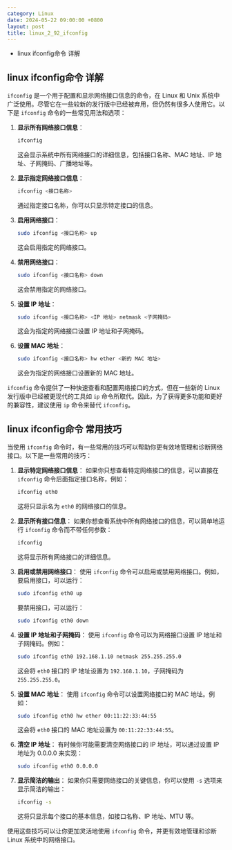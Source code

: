 ```yaml
---
category: Linux
date: 2024-05-22 09:00:00 +0800
layout: post
title: linux_2_92_ifconfig
---
```


+ linux ifconfig命令 详解

## linux ifconfig命令 详解

`ifconfig` 是一个用于配置和显示网络接口信息的命令，在 Linux 和 Unix 系统中广泛使用。尽管它在一些较新的发行版中已经被弃用，但仍然有很多人使用它。以下是 `ifconfig` 命令的一些常见用法和选项：

1. **显示所有网络接口信息**：
   ```bash
   ifconfig
   ```
   这会显示系统中所有网络接口的详细信息，包括接口名称、MAC 地址、IP 地址、子网掩码、广播地址等。

2. **显示指定网络接口信息**：
   ```bash
   ifconfig <接口名称>
   ```
   通过指定接口名称，你可以只显示特定接口的信息。

3. **启用网络接口**：
   ```bash
   sudo ifconfig <接口名称> up
   ```
   这会启用指定的网络接口。

4. **禁用网络接口**：
   ```bash
   sudo ifconfig <接口名称> down
   ```
   这会禁用指定的网络接口。

5. **设置 IP 地址**：
   ```bash
   sudo ifconfig <接口名称> <IP 地址> netmask <子网掩码>
   ```
   这会为指定的网络接口设置 IP 地址和子网掩码。

6. **设置 MAC 地址**：
   ```bash
   sudo ifconfig <接口名称> hw ether <新的 MAC 地址>
   ```
   这会为指定的网络接口设置新的 MAC 地址。

`ifconfig` 命令提供了一种快速查看和配置网络接口的方式，但在一些新的 Linux 发行版中已经被更现代的工具如 `ip` 命令所取代。因此，为了获得更多功能和更好的兼容性，建议使用 `ip` 命令来替代 `ifconfig`。

## linux ifconfig命令 常用技巧

当使用 `ifconfig` 命令时，有一些常用的技巧可以帮助你更有效地管理和诊断网络接口。以下是一些常用的技巧：

1. **显示特定网络接口信息**：
   如果你只想查看特定网络接口的信息，可以直接在 `ifconfig` 命令后面指定接口名称，例如：
   ```bash
   ifconfig eth0
   ```
   这将只显示名为 `eth0` 的网络接口的信息。

2. **显示所有接口信息**：
   如果你想查看系统中所有网络接口的信息，可以简单地运行 `ifconfig` 命令而不带任何参数：
   ```bash
   ifconfig
   ```
   这将显示所有网络接口的详细信息。

3. **启用或禁用网络接口**：
   使用 `ifconfig` 命令可以启用或禁用网络接口。例如，要启用接口，可以运行：
   ```bash
   sudo ifconfig eth0 up
   ```
   要禁用接口，可以运行：
   ```bash
   sudo ifconfig eth0 down
   ```

4. **设置 IP 地址和子网掩码**：
   使用 `ifconfig` 命令可以为网络接口设置 IP 地址和子网掩码。例如：
   ```bash
   sudo ifconfig eth0 192.168.1.10 netmask 255.255.255.0
   ```
   这会将 `eth0` 接口的 IP 地址设置为 `192.168.1.10`，子网掩码为 `255.255.255.0`。

5. **设置 MAC 地址**：
   使用 `ifconfig` 命令可以设置网络接口的 MAC 地址。例如：
   ```bash
   sudo ifconfig eth0 hw ether 00:11:22:33:44:55
   ```
   这会将 `eth0` 接口的 MAC 地址设置为 `00:11:22:33:44:55`。

6. **清空 IP 地址**：
   有时候你可能需要清空网络接口的 IP 地址，可以通过设置 IP 地址为 0.0.0.0 来实现：
   ```bash
   sudo ifconfig eth0 0.0.0.0
   ```

7. **显示简洁的输出**：
   如果你只需要网络接口的关键信息，你可以使用 `-s` 选项来显示简洁的输出：
   ```bash
   ifconfig -s
   ```
   这将只显示每个接口的基本信息，如接口名称、IP 地址、MTU 等。

使用这些技巧可以让你更加灵活地使用 `ifconfig` 命令，并更有效地管理和诊断 Linux 系统中的网络接口。